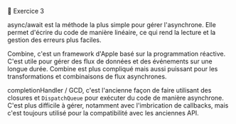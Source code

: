 🔧 Exercice 3

async/await est la méthode la plus simple pour gérer l'asynchrone. Elle permet d'écrire du code de manière linéaire, ce qui rend la lecture et la gestion des erreurs plus faciles.

Combine, c'est un framework d'Apple basé sur la programmation réactive. C'est utile pour gérer des flux de données et des événements sur une longue  durée. Combine est plus compliqué mais aussi puissant pour les transformations et combinaisons de flux asynchrones.

completionHandler / GCD, c'est l'ancienne façon de faire utilisant des closures et `DispatchQueue` pour exécuter du code de manière asynchrone. C'est 
plus difficile à gérer, notamment avec l'imbrication de callbacks, mais c'est toujours utilisé pour la compatibilité avec les anciennes API.
